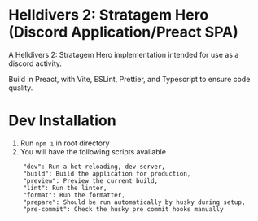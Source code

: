 # Helldivers 2: Stratagem Hero (Discord Application/Preact SPA)

A Helldivers 2: Stratagem Hero implementation intended for use as a discord
activity.

Build in Preact, with Vite, ESLint, Prettier, and Typescript to ensure
code quality.

# Dev Installation

1. Run `npm i` in root directory
2. You will have the following scripts avaliable

```
    "dev": Run a hot reloading, dev server,
    "build": Build the application for production,
    "preview": Preview the current build,
    "lint": Run the linter,
    "format": Run the formatter,
    "prepare": Should be run automatically by husky during setup,
    "pre-commit": Check the husky pre commit hooks manually

```
